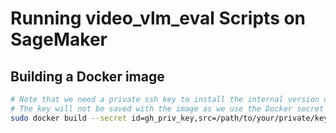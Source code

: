 # Running video_vlm_eval Scripts on SageMaker

## Building a Docker image

```bash
# Note that we need a private ssh key to install the internal version of prismatic.
# The key will not be saved with the image as we use the Docker secret functionality.
sudo docker build --secret id=gh_priv_key,src=/path/to/your/private/key -f sagemaker/inference.Dockerfile -t 124224456861.dkr.ecr.us-east-1.amazonaws.com/peter.yu-video-vlm-eval-inference .
```

